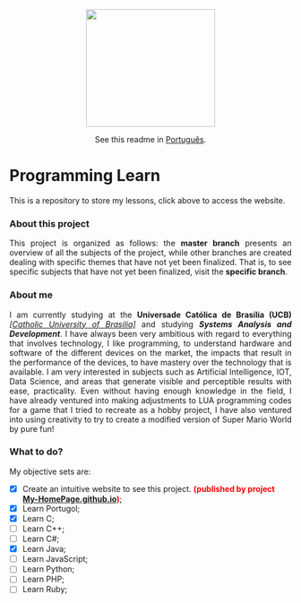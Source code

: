 <div align="center">
  <a href="https://kevinyteixeira.github.io/My-HomePage.github.io/" target="_blank"><img src="https://freepngimg.com/download/www/13-2-www-png-images.png" style="max-width: 100%;" width="230" height="210"></a>

  See this readme in <a href="https://github.com/KevinyTeixeira/Programming-learn/blob/master/github/README-pt-BR.md">Português</a>.
</div>

# Programming Learn
<p align="justify">This is a repository to store my lessons, click above to access the website.</p>

### About this project

<p align="justify">This project is organized as follows: the <b>master branch</b> presents an overview of all the subjects of the project, while other branches are created dealing with specific themes that have not yet been finalized. That is, to see specific subjects that have not yet been finalized, visit the <b>specific branch</b>.</p>

### About me

<p align="justify">I am currently studying at the <b>Universade Católica de Brasília (UCB)</b> <i><a href="https://ucb.catolica.edu.br/portal/">[Catholic University of Brasilia]</a></i> and studying <b><i>Systems Analysis and Development</i></b>. I have always been very ambitious with regard to everything that involves technology, I like programming, to understand hardware and software of the different devices on the market, the impacts that result in the performance of the devices, to have mastery over the technology that is available. I am very interested in subjects such as Artificial Intelligence, IOT, Data Science, and areas that generate visible and perceptible results with ease, practicality. Even without having enough knowledge in the field, I have already ventured into making adjustments to LUA programming codes for a game that I tried to recreate as a hobby project, I have also ventured into using creativity to try to create a modified version of Super Mario World by pure fun!</p>

### What to do?
<p align="justify">My objective sets are:</p>

- [x]	Create an intuitive website to see this project. <b style="color:red">(published by project <a href="https://github.com/KevinyTeixeira/My-HomePage.github.io">My-HomePage.github.io</a>)</b>;
- [x]	Learn Portugol;
- [x]	Learn C;
- [ ]	Learn C++;
- [ ]	Learn C#;
- [x]	Learn Java;
- [ ]	Learn JavaScript;
- [ ]	Learn Python;
- [ ]	Learn PHP;
- [ ]	Learn Ruby;
